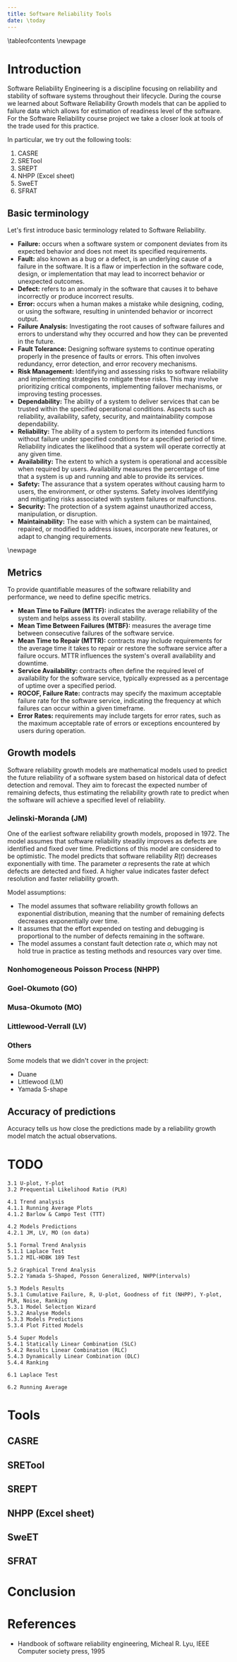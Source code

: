 ```yaml
---
title: Software Reliability Tools
date: \today
---
```


\tableofcontents
\newpage

# Introduction

Software Reliability Engineering is a discipline focusing on reliability and stability of software systems throughout their lifecycle.
During the course we learned about Software Reliability Growth models that can be applied to failure data which allows for estimation of readiness level of the software.
For the Software Reliability course project we take a closer look at tools of the trade used for this practice.

In particular, we try out the following tools:

1. CASRE
2. SRETool
3. SREPT
4. NHPP (Excel sheet)
5. SweET
6. SFRAT

## Basic terminology

Let's first introduce basic terminology related to Software Reliability.

- **Failure:** occurs when a software system or component deviates from its expected behavior and does not meet its specified requirements.
- **Fault:** also known as a bug or a defect, is an underlying cause of a failure in the software. It is a flaw or imperfection in the software code, design, or implementation that may lead to incorrect behavior or unexpected outcomes.
- **Defect:** refers to an anomaly in the software that causes it to behave incorrectly or produce incorrect results.
- **Error:** occurs when a human makes a mistake while designing, coding, or using the software, resulting in unintended behavior or incorrect output.
- **Failure Analysis:** Investigating the root causes of software failures and errors to understand why they occurred and how they can be prevented in the future.
- **Fault Tolerance:** Designing software systems to continue operating properly in the presence of faults or errors. This often involves redundancy, error detection, and error recovery mechanisms.
- **Risk Management:** Identifying and assessing risks to software reliability and implementing strategies to mitigate these risks. This may involve prioritizing critical components, implementing failover mechanisms, or improving testing processes.
- **Dependability:** The ability of a system to deliver services that can be trusted within the specified operational conditions. Aspects such as reliability, availability, safety, security, and maintainability compose dependability.
- **Reliability:** The ability of a system to perform its intended functions without failure under specified conditions for a specified period of time. Reliability indicates the likelihood that a system will operate correctly at any given time.
- **Availability:** The extent to which a system is operational and accessible when required by users. Availability measures the percentage of time that a system is up and running and able to provide its services.
- **Safety:** The assurance that a system operates without causing harm to users, the environment, or other systems. Safety involves identifying and mitigating risks associated with system failures or malfunctions.
- **Security:** The protection of a system against unauthorized access, manipulation, or disruption.
- **Maintainability:** The ease with which a system can be maintained, repaired, or modified to address issues, incorporate new features, or adapt to changing requirements.

\newpage
## Metrics

To provide quantifiable measures of the software reliability and performance, we need to define specific metrics.

- **Mean Time to Failure (MTTF):** indicates the average reliability of the system and helps assess its overall stability.
- **Mean Time Between Failures (MTBF):** measures the average time between consecutive failures of the software service.
- **Mean Time to Repair (MTTR):** contracts may include requirements for the average time it takes to repair or restore the software service after a failure occurs. MTTR influences the system's overall availability and downtime.
- **Service Availability:** contracts often define the required level of availability for the software service, typically expressed as a percentage of uptime over a specified period.
- **ROCOF, Failure Rate:** contracts may specify the maximum acceptable failure rate for the software service, indicating the frequency at which failures can occur within a given timeframe.
- **Error Rates:** requirements may include targets for error rates, such as the maximum acceptable rate of errors or exceptions encountered by users during operation.

## Growth models

Software reliability growth models are mathematical models used to predict the future reliability of a software system based on historical data of defect detection and removal. They aim to forecast the expected number of remaining defects, thus estimating the reliability growth rate to predict when the software will achieve a specified level of reliability.

<!--- See: chapter 3 of the handbook. --->

### Jelinski-Moranda (JM)

One of the earliest software reliability growth models, proposed in 1972.
The model assumes that software reliability steadily improves as defects are identified and fixed over time.
Predictions of this model are considered to be optimistic.
The model predicts that software reliability $R(t)$ decreases exponentially with time.
The parameter $\alpha$ represents the rate at which defects are detected and fixed.
A higher value indicates faster defect resolution and faster reliability growth.

Model assumptions:

- The model assumes that software reliability growth follows an exponential distribution, meaning that the number of remaining defects decreases exponentially over time.
- It assumes that the effort expended on testing and debugging is proportional to the number of defects remaining in the software.
- The model assumes a constant fault detection rate $\alpha$, which may not hold true in practice as testing methods and resources vary over time.

### Nonhomogeneous Poisson Process (NHPP)

### Goel-Okumoto (GO)

### Musa-Okumoto (MO)

### Littlewood-Verrall (LV)

### Others

Some models that we didn't cover in the project:

- Duane
- Littlewood (LM)
- Yamada S-shape

## Accuracy of predictions

Accuracy tells us how close the predictions made by a reliability growth model match the actual observations.

<!--- See: chapter 4 of the handbook. --->

# TODO

```
3.1 U-plot, Y-plot
3.2 Prequential Likelihood Ratio (PLR)

4.1 Trend analysis
4.1.1 Running Average Plots
4.1.2 Barlow & Campo Test (TTT)

4.2 Models Predictions
4.2.1 JM, LV, MO (on data)

5.1 Formal Trend Analysis
5.1.1 Laplace Test
5.1.2 MIL-HDBK 189 Test

5.2 Graphical Trend Analysis 
5.2.2 Yamada S-Shaped, Posson Generalized, NHPP(intervals)

5.3 Models Results 
5.3.1 Cumulative Failure, R, U-plot, Goodness of fit (NHPP), Y-plot, PLR, Noise, Ranking
5.3.1 Model Selection Wizard
5.3.2 Analyse Models
5.3.3 Models Predictions
5.3.4 Plot Fitted Models

5.4 Super Models
5.4.1 Statically Linear Combination (SLC)
5.4.2 Results Linear Combination (RLC)
5.4.3 Dynamically Linear Combination (DLC)
5.4.4 Ranking

6.1 Laplace Test

6.2 Running Average 
```

# Tools

<!--- we just need to take some screenshots for a few of these tools--->

## CASRE
## SRETool
## SREPT
## NHPP (Excel sheet)
## SweET
## SFRAT

# Conclusion

# References

- Handbook of software reliability engineering, Micheal R. Lyu, IEEE Computer society press, 1995

